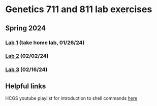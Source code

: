 # Genetics 711 and 811 lab exercises
## Spring 2024
### [Lab 1](labs/lab1.md) (take home lab, 01/26/24)
### [Lab 2](labs/lab2.md) (02/02/24)
### [Lab 3](labs/lab3.md) (02/16/24)

## Helpful links
HCGS youtube playlist for introduction to shell commands [here](https://www.youtube.com/playlist?list=PLLV_tmUM69VA4B0DKfNEBsaL9ARlpp__W)